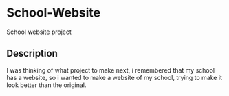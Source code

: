 # School-Website

School website project

## Description

I was thinking of what project to make next, i remembered that my school has a website, so i wanted to make a website of my school, trying to make it look better than the original.